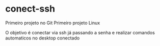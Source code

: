 # conect-ssh
Primeiro projeto no Git
Primeiro projeto  Linux 

O objetivo é conectar via ssh já passando a senha e realizar comandos automaticos no desktop conectado


